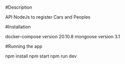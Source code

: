 #Description

API NodeJs to register Cars and Peoples

#Installation

docker-compose version 20.10.8
mongoose version 3.1

#Running the app

npm install
npm start
npm run dev